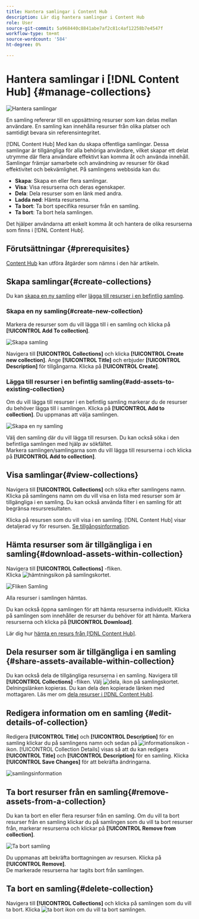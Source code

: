 ```yaml
---
title: Hantera samlingar i Content Hub
description: Lär dig hantera samlingar i Content Hub
role: User
source-git-commit: 5a968440c8841abe7af2c81c4af12258b7e4547f
workflow-type: tm+mt
source-wordcount: '584'
ht-degree: 0%

---
```


# Hantera samlingar i [!DNL Content Hub] {#manage-collections}

<!-- ![Manage collections](assets/manage-collections.jpg) -->
![Hantera samlingar](assets/manage-collection.png)

En samling refererar till en uppsättning resurser som kan delas mellan användare. En samling kan innehålla resurser från olika platser och samtidigt bevara sin referensintegritet.

[!DNL Content Hub] Med kan du skapa offentliga samlingar. Dessa samlingar är tillgängliga för alla behöriga användare, vilket skapar ett delat utrymme där flera användare effektivt kan komma åt och använda innehåll. Samlingar främjar samarbete och användning av resurser för ökad effektivitet och bekvämlighet. På samlingens webbsida kan du:

* **Skapa**: Skapa en eller flera samlingar.
* **Visa**: Visa resurserna och deras egenskaper.
* **Dela**: Dela resurser som en länk med andra.
* **Ladda ned**: Hämta resurserna.
* **Ta bort**: Ta bort specifika resurser från en samling.
* **Ta bort**: Ta bort hela samlingen.

Det hjälper användarna att enkelt komma åt och hantera de olika resurserna som finns i [!DNL Content Hub].

## Förutsättningar {#prerequisites}

[Content Hub](deploy-content-hub.md#onboard-content-hub-users) kan utföra åtgärder som nämns i den här artikeln.

## Skapa samlingar{#create-collections}

Du kan [skapa en ny samling](#create-new-collection) eller [lägga till resurser i en befintlig samling](#add-assets-to-existing-collection).

### Skapa en ny samling{#create-new-collection}

Markera de resurser som du vill lägga till i en samling och klicka på **[!UICONTROL Add To collection]**.

![Skapa samling](assets/add-assets-collection.jpg)

Navigera till **[!UICONTROL Collections]** och klicka **[!UICONTROL Create new collection]**. Ange **[!UICONTROL Title]** och erbjuder **[!UICONTROL Description]** för tillgångarna. Klicka på **[!UICONTROL Create]**.

### Lägga till resurser i en befintlig samling{#add-assets-to-existing-collection}

Om du vill lägga till resurser i en befintlig samling markerar du de resurser du behöver lägga till i samlingen. Klicka på **[!UICONTROL Add to collection]**. Du uppmanas att välja samlingen.

![Skapa en ny samling](assets/create-add-collection.jpg)

Välj den samling där du vill lägga till resursen. Du kan också söka i den befintliga samlingen med hjälp av sökfältet. <br>Markera samlingen/samlingarna som du vill lägga till resurserna i och klicka på **[!UICONTROL Add to collection]**.

## Visa samlingar{#view-collections}

Navigera till **[!UICONTROL Collections]** och söka efter samlingens namn. Klicka på samlingens namn om du vill visa en lista med resurser som är tillgängliga i en samling. Du kan också använda filter i en samling för att begränsa resursresultaten.

Klicka på resursen som du vill visa i en samling. [!DNL Content Hub] visar detaljerad vy för resursen. [Se tillgångsinformation](asset-properties-content-hub.md).

<!--
![Asset details](assets/view-collection.jpg)

* **A**: Details and metadata of the asset 
* **B**: Zoom In or Zoom Out the asset 
* **C**: Reset Zoom view 
* **D**: View the previous or next asset 
* **E**: Download the asset 
* **F**: Open the asset in Adobe Express 
* **G**: Hide the metadata of the asset 
* **H**: Share the asset as a link 
-->

## Hämta resurser som är tillgängliga i en samling{#download-assets-within-collection}

Navigera till **[!UICONTROL Collections]** -fliken.\
Klicka ![hämtningsikon](assets/download-icon.svg) på samlingskortet.

![Fliken Samling](assets/download-collection.jpg)

Alla resurser i samlingen hämtas.

Du kan också öppna samlingen för att hämta resurserna individuellt. Klicka på samlingen som innehåller de resurser du behöver för att hämta. Markera resurserna och klicka på **[!UICONTROL Download]**.

Lär dig hur [hämta en resurs från [!DNL Content Hub]](download-assets-content-hub.md).

## Dela resurser som är tillgängliga i en samling {#share-assets-available-within-collection}

Du kan också dela de tillgängliga resurserna i en samling. Navigera till **[!UICONTROL Collections]** -fliken. Välj ![dela, ikon](assets/share.svg) på samlingskortet. Delningslänken kopieras. Du kan dela den kopierade länken med mottagaren. Läs mer om [dela resurser i [!DNL Content Hub]](share-assets-content-hub.md).

## Redigera information om en samling {#edit-details-of-collection}

Redigera **[!UICONTROL Title]** och **[!UICONTROL Description]** för en samling klickar du på samlingens namn och sedan på ![informationsikon](assets/info-icon.svg) -ikon. [!UICONTROL Collection Details] visas så att du kan redigera **[!UICONTROL Title]** och **[!UICONTROL Description]** för en samling. Klicka **[!UICONTROL Save Changes]** för att bekräfta ändringarna.

![samlingsinformation](assets/collection-details.png)

## Ta bort resurser från en samling{#remove-assets-from-a-collection}

Du kan ta bort en eller flera resurser från en samling. Om du vill ta bort resurser från en samling klickar du på samlingen som du vill ta bort resurser från, markerar resurserna och klickar på **[!UICONTROL Remove from collection]**.

![Ta bort samling](assets/remove-collection-new.jpg)

Du uppmanas att bekräfta borttagningen av resursen. Klicka på **[!UICONTROL Remove]**.\
De markerade resurserna har tagits bort från samlingen.

## Ta bort en samling{#delete-collection}

Navigera till **[!UICONTROL Collections]** och klicka på samlingen som du vill ta bort. Klicka ![ta bort ikon](assets/remove-icon.svg) om du vill ta bort samlingen.
